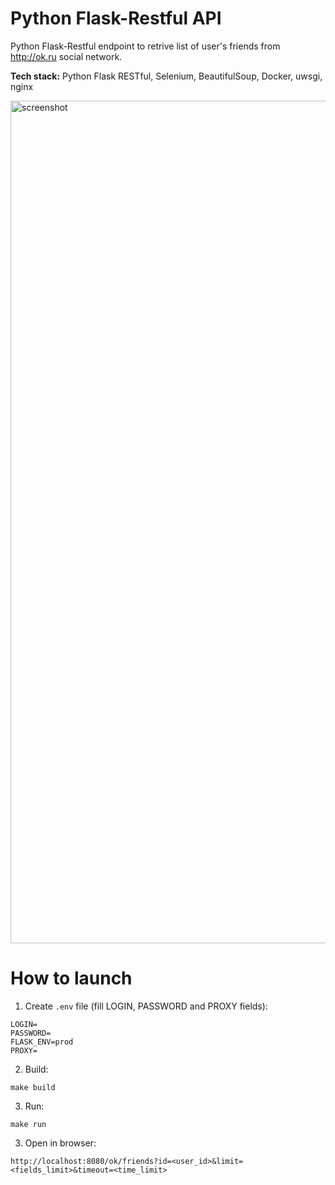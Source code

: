 # Python Flask-Restful API
Python Flask-Restful endpoint to retrive list of user's friends from http://ok.ru social network.

__Tech stack:__ Python Flask RESTful, Selenium, BeautifulSoup, Docker, uwsgi, nginx

<img width="1348" alt="screenshot" src="https://user-images.githubusercontent.com/12528718/134766709-f0bff3a3-b026-4c12-b59a-a8814a7d8067.png">

# How to launch

1) Create `.env` file (fill LOGIN, PASSWORD and PROXY fields):

```
LOGIN=
PASSWORD=
FLASK_ENV=prod
PROXY=
```

2) Build:

```
make build
```

3) Run:

```
make run
```

3) Open in browser: 
```
http://localhost:8080/ok/friends?id=<user_id>&limit=<fields_limit>&timeout=<time_limit>
```
